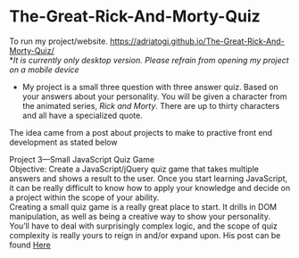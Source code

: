 ﻿# The-Great-Rick-And-Morty-Quiz
To run my project/website. https://adriatogi.github.io/The-Great-Rick-And-Morty-Quiz/ <br/>
**It is currently only desktop version. Please refrain from opening my project on a mobile device*

- My project is a small three question with three answer quiz. Based on your answers about your personality. You will be given a character from the animated series, *Rick and Morty*. There are up to thirty characters and all have a specialized quote.

The idea came from a post about projects to make to practive front end development as stated below

Project 3—Small JavaScript Quiz Game <br/>
Objective: Create a JavaScript/jQuery quiz game that takes multiple answers and shows a result to the user.
Once you start learning JavaScript, it can be really difficult to know how to apply your knowledge and decide on a project within the scope of your ability. <br />
Creating a small quiz game is a really great place to start. It drills in DOM manipulation, as well as being a creative way to show your personality. <br />
You’ll have to deal with surprisingly complex logic, and the scope of quiz complexity is really yours to reign in and/or expand upon.
His post can be found [Here](https://medium.com/@GarrettLevine/5-projects-to-complete-when-starting-to-learn-front-end-web-development-48e8a1ce3178)

